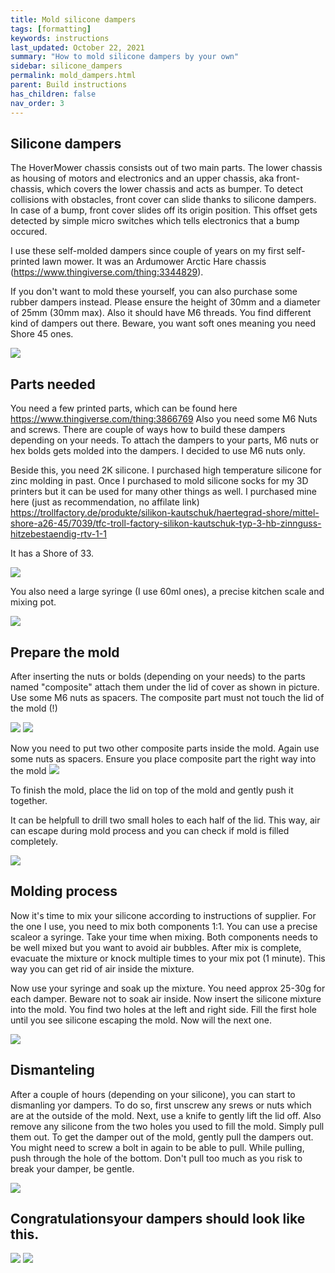 ```yaml
---
title: Mold silicone dampers
tags: [formatting]
keywords: instructions
last_updated: October 22, 2021
summary: "How to mold silicone dampers by your own"
sidebar: silicone_dampers
permalink: mold_dampers.html
parent: Build instructions
has_children: false
nav_order: 3
---
```

## Silicone dampers
The HoverMower chassis consists out of two main parts. The lower chassis as housing of motors and electronics and an upper chassis, aka front-chassis, which
covers the lower chassis and acts as bumper. To detect collisions with obstacles, front cover can slide thanks to silicone dampers. In case of a bump, front cover 
slides off its origin position. This offset gets detected by simple micro switches which tells electronics that a bump occured.

I use these self-molded dampers since couple of years on my first self-printed lawn mower. It was an Ardumower Arctic Hare chassis (https://www.thingiverse.com/thing:3344829).

If you don't want to mold these yourself, you can also purchase some rubber dampers instead. Please ensure the height of 30mm and a diameter of 25mm (30mm max). Also
it should have M6 threads. You find different kind of dampers out there. Beware, you want soft ones meaning you need Shore 45 ones.

![](/images/damper_1.jpg)

## Parts needed
You need a few printed parts, which can be found here https://www.thingiverse.com/thing:3866769
Also you need some M6 Nuts and screws. There are couple of ways how to build these dampers depending on your needs. To attach the dampers to your parts, M6 nuts
or hex bolds gets molded into the dampers. I decided to use M6 nuts only.

Beside this, you need 2K silicone. I purchased high temperature silicone for zinc molding in past. Once I purchased to mold silicone socks for my 3D printers
but it can be used for many other things as well. I purchased mine here (just as recommendation, no affilate link) https://trollfactory.de/produkte/silikon-kautschuk/haertegrad-shore/mittel-shore-a26-45/7039/tfc-troll-factory-silikon-kautschuk-typ-3-hb-zinnguss-hitzebestaendig-rtv-1-1

It has a Shore of 33.

![](/render/damper_parts.png)

You also need a large syringe (I use 60ml ones), a precise kitchen scale and mixing pot.

![](/images/damper_mold_1.png)

## Prepare the mold
After inserting the nuts or bolds (depending on your needs) to the parts named "composite" attach them under the lid of cover as shown in picture.
Use some M6 nuts as spacers. The composite part must not touch the lid of the mold (!)

![](/images/damper_prepare_1.jpg)
![](/images/damper_prepare_2.jpg)

Now you need to put two other composite parts inside the mold. Again use some nuts as spacers. Ensure you place composite part the right way into the mold
![](/images/damper_prepare_3.jpg)

To finish the mold, place the lid on top of the mold and gently push it together.

It can be helpfull to drill two small holes to each half of the lid. This way, air can escape during mold process and you can check if mold is filled completely.

![](/images/damper_prepare_4.jpg)

## Molding process
Now it's time to mix your silicone according to instructions of supplier. For the one I use, you need to mix both components 1:1. You can use a precise scaleor a syringe.
Take your time when mixing. Both components needs to be well mixed but you want to avoid air bubbles. After mix is complete, evacuate the mixture or knock multiple times
to your mix pot (1 minute). This way you can get rid of air inside the mixture.

Now use your syringe and soak up the mixture. You need approx 25-30g for each damper. Beware not to soak air inside. Now insert the silicone mixture 
into the mold. You find two holes at the left and right side. Fill the first hole until you see silicone escaping the mold. Now will the next one.

![](/images/damper_mold_2.jpg)

## Dismanteling
After a couple of hours (depending on your silicone), you can start to dismanling yor dampers. To do so, first unscrew any srews or nuts which are at the outside of the mold.
Next, use a knife to gently lift the lid off. Also remove any silicone from the two holes you used to fill the mold. Simply pull them out.
To get the damper out of the mold, gently pull the dampers out. You might need to screw a bolt in again to be able to pull.
While pulling, push through the hole of the bottom. Don't pull too much as you risk to break your damper, be gentle.

![](/images/damper_mold_3.jpg)

## Congratulationsyour dampers should look like this.
![](/images/damper_1.jpg)
![](/images/damper_2.jpg)